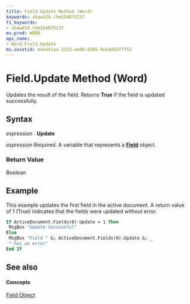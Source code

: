 ```yaml
---
title: Field.Update Method (Word)
keywords: vbawd10.chm154075237
f1_keywords:
- vbawd10.chm154075237
ms.prod: WORD
api_name:
- Word.Field.Update
ms.assetid: e4e941aa-3223-ae0b-8366-9e14d92fff52
---
```



# Field.Update Method (Word)

Updates the result of the field. Returns  **True** if the field is updated successfully.


## Syntax

 _expression_ . **Update**

 _expression_ Required. A variable that represents a **[Field](field-object-word.md)** object.


### Return Value

Boolean


## Example

This example updates the first field in the active document. A return value of 1 (True) indicates that the fields were updated without error.


```vb
If ActiveDocument.Fields(0).Update = 1 Then 
 MsgBox "Update Successful" 
Else 
 MsgBox "Field " &; ActiveDocument.Fields(0).Update &; _ 
 " has an error" 
End If
```


## See also


#### Concepts


[Field Object](field-object-word.md)


